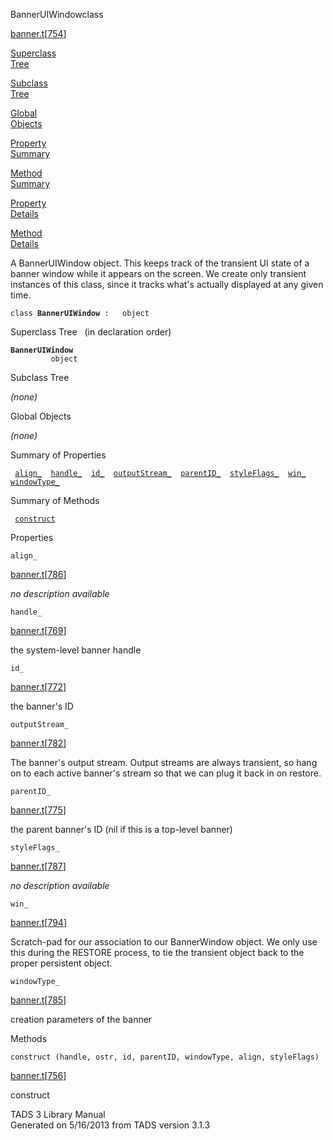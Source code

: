 ---
---
<span class="title">BannerUIWindow</span><span class="type">class</span>

[banner.t](../file/banner.t.html)\[[754](../source/banner.t.html#754)\]

[Superclass  
Tree](#_SuperClassTree_)

[Subclass  
Tree](#_SubClassTree_)

[Global  
Objects](#_ObjectSummary_)

[Property  
Summary](#_PropSummary_)

[Method  
Summary](#_MethodSummary_)

[Property  
Details](#_Properties_)

[Method  
Details](#_Methods_)

<div class="fdesc">

A BannerUIWindow object. This keeps track of the transient UI state of a
banner window while it appears on the screen. We create only transient
instances of this class, since it tracks what's actually displayed at
any given time.

`class `**`BannerUIWindow`**` :   object`

</div>

<span id="_SuperClassTree_"></span>

<div class="mjhd">

<span class="hdln">Superclass Tree</span>   (in declaration order)

</div>

**`BannerUIWindow`**  
`         object`  
<span id="_SubClassTree_"></span>

<div class="mjhd">

<span class="hdln">Subclass Tree</span>  

</div>

*(none)* <span id="_ObjectSummary_"></span>

<div class="mjhd">

<span class="hdln">Global Objects</span>  

</div>

*(none)* <span id="_PropSummary_"></span>

<div class="mjhd">

<span class="hdln">Summary of Properties</span>  

</div>

` `[`align_`](#align_)`  `[`handle_`](#handle_)`  `[`id_`](#id_)`  `[`outputStream_`](#outputStream_)`  `[`parentID_`](#parentID_)`  `[`styleFlags_`](#styleFlags_)`  `[`win_`](#win_)`  `[`windowType_`](#windowType_)`  `

<span id="_MethodSummary_"></span>

<div class="mjhd">

<span class="hdln">Summary of Methods</span>  

</div>

` `[`construct`](#construct)`  `

<span id="_Properties_"></span>

<div class="mjhd">

<span class="hdln">Properties</span>  

</div>

<span id="align_"></span>

`align_`

[banner.t](../file/banner.t.html)\[[786](../source/banner.t.html#786)\]

<div class="desc">

*no description available*

</div>

<span id="handle_"></span>

`handle_`

[banner.t](../file/banner.t.html)\[[769](../source/banner.t.html#769)\]

<div class="desc">

the system-level banner handle

</div>

<span id="id_"></span>

`id_`

[banner.t](../file/banner.t.html)\[[772](../source/banner.t.html#772)\]

<div class="desc">

the banner's ID

</div>

<span id="outputStream_"></span>

`outputStream_`

[banner.t](../file/banner.t.html)\[[782](../source/banner.t.html#782)\]

<div class="desc">

The banner's output stream. Output streams are always transient, so hang
on to each active banner's stream so that we can plug it back in on
restore.

</div>

<span id="parentID_"></span>

`parentID_`

[banner.t](../file/banner.t.html)\[[775](../source/banner.t.html#775)\]

<div class="desc">

the parent banner's ID (nil if this is a top-level banner)

</div>

<span id="styleFlags_"></span>

`styleFlags_`

[banner.t](../file/banner.t.html)\[[787](../source/banner.t.html#787)\]

<div class="desc">

*no description available*

</div>

<span id="win_"></span>

`win_`

[banner.t](../file/banner.t.html)\[[794](../source/banner.t.html#794)\]

<div class="desc">

Scratch-pad for our association to our BannerWindow object. We only use
this during the RESTORE process, to tie the transient object back to the
proper persistent object.

</div>

<span id="windowType_"></span>

`windowType_`

[banner.t](../file/banner.t.html)\[[785](../source/banner.t.html#785)\]

<div class="desc">

creation parameters of the banner

</div>

<span id="_Methods_"></span>

<div class="mjhd">

<span class="hdln">Methods</span>  

</div>

<span id="construct"></span>

`construct (handle, ostr, id, parentID, windowType, align, styleFlags)`

[banner.t](../file/banner.t.html)\[[756](../source/banner.t.html#756)\]

<div class="desc">

construct

</div>

<div class="ftr">

TADS 3 Library Manual  
Generated on 5/16/2013 from TADS version 3.1.3

</div>

